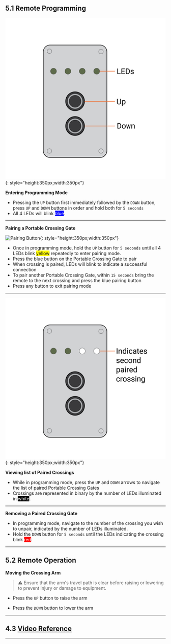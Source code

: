 ## 5.1 Remote Programming

![Portable Crossing Gate Remote](assets/Remote-01.png){: style="height:350px;width:350px"}

**Entering Programming Mode**

* Pressing the ``UP`` button first immediately followed by the ``DOWN`` button, press ``UP`` and ``DOWN`` buttons in order and hold both for ``5 seconds``
* All 4 LEDs will blink <span style="background-color:rgb(0, 0, 255)"><span style="color:white;">blue</span></span>.

---

**Pairing a Portable Crossing Gate**

![Pairing Button](assets/Remote_02.png){: style="height:350px;width:350px"}

* Once in programming mode, hold the ``UP`` button for ``5 seconds`` until all 4 LEDs blink <span style="background-color:rgb(255, 251, 0)">yellow</span> repeatedly to enter pairing mode.
* Press the blue button on the Portable Crossing Gate to pair
* When crossing is paired, LEDs will blink to indicate a successful connection
* To pair another Portable Crossing Gate, within ``15 seconds`` bring the remote to the next crossing and press the blue pairing button
* Press any button to exit pairing mode
---

![List of Crossings](assets/Remote_03-01.png){: style="height:350px;width:350px"}

**Viewing list of Paired Crossings**

* While in programming mode, press the ``UP`` and ``DOWN`` arrows to navigate the list of paired Portable Crossing Gates
* Crossings are represented in binary by the number of LEDs illuminated in <span style="background-color:rgb(0, 0, 0)"><span style="color:white;">white</span></span>.

---

**Removing a Paired Crossing Gate**

* In programming mode, navigate to the number of the crossing you wish to unpair, indicated by the number of LEDs illuminated.
* Hold the ``DOWN`` button for ``5 seconds`` until the LEDs indicating the crossing blink <span style="background-color:rgb(255, 0, 0)"><span style="color:white;">red</span></span>.

---

## 5.2 Remote Operation
  
**Moving the Crossing Arm**

> ⚠️ Ensure that the arm's travel path is clear before raising or lowering to prevent injury or damage to equipment.

* Press the ``UP`` button to raise the arm

* Press the ``DOWN`` button to lower the arm

---

## 4.3 [Video Reference](https://drive.google.com/drive/folders/1m8iu9sO9QyP0LjTphAF3QGKxYsJJ6iOA?usp=drive_link)

---
